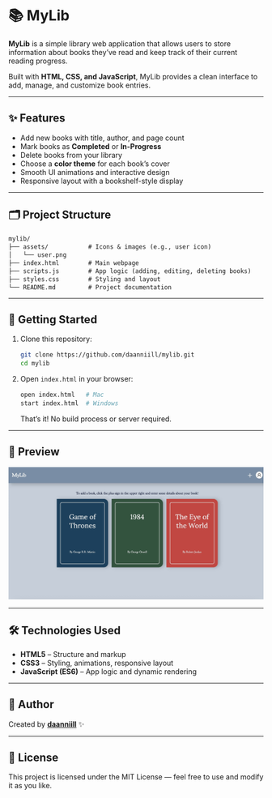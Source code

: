 # 📚 MyLib

**MyLib** is a simple library web application that allows users to store information about books they’ve read and keep track of their current reading progress.  

Built with **HTML, CSS, and JavaScript**, MyLib provides a clean interface to add, manage, and customize book entries.

---

## ✨ Features

- Add new books with title, author, and page count  
- Mark books as **Completed** or **In-Progress**  
- Delete books from your library  
- Choose a **color theme** for each book’s cover  
- Smooth UI animations and interactive design  
- Responsive layout with a bookshelf-style display  

---

## 🗂 Project Structure

```
mylib/
├── assets/           # Icons & images (e.g., user icon)
│   └── user.png
├── index.html        # Main webpage
├── scripts.js        # App logic (adding, editing, deleting books)
├── styles.css        # Styling and layout
└── README.md         # Project documentation
```

---

## 🚀 Getting Started

1. Clone this repository:

   ```bash
   git clone https://github.com/daanniill/mylib.git
   cd mylib
   ```

2. Open `index.html` in your browser:

   ```bash
   open index.html   # Mac
   start index.html  # Windows
   ```

   That’s it! No build process or server required.

---

## 📸 Preview

![MyLib Screenshot](assets/preview.png)  


---

## 🛠 Technologies Used

- **HTML5** – Structure and markup  
- **CSS3** – Styling, animations, responsive layout  
- **JavaScript (ES6)** – App logic and dynamic rendering  

---

## 👤 Author

Created by [**daanniill**](https://github.com/daanniill) ✨  

---

## 📜 License

This project is licensed under the MIT License — feel free to use and modify it as you like.
